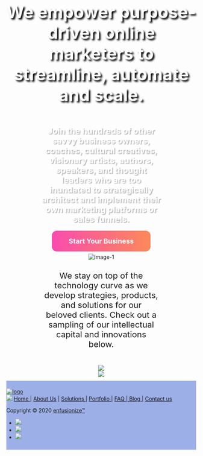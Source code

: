 <html>
  <head>
<script src="https://kit.fontawesome.com/6e86cd867d.js" crossorigin="anonymous"></script>
<!-- Global site tag (gtag.js) - Google Analytics -->
<script async src="https://www.googletagmanager.com/gtag/js?id=UA-157367028-1"></script>
<script>
  window.dataLayer = window.dataLayer || [];
  function gtag(){dataLayer.push(arguments);}
  gtag('js', new Date());

  gtag('config', 'UA-157367028-1');
</script>
<script src="https://maxcdn.bootstrapcdn.com/bootstrap/4.0.0/js/bootstrap.min.js"></script>
<link rel="stylesheet" href="https://maxcdn.bootstrapcdn.com/bootstrap/4.0.0/css/bootstrap.min.css">
<style type="text/css">
.banner{    
    background-repeat: no-repeat;
    background-image: url(//enfusionize.com/wp-content/uploads/2019/07/IMG-BANNER.jpg);
    background-size: cover;
    background-position: center top;
    padding: 20% 0 2%;
}
.clearfix.main-content__section {
    padding: 0px;
}
.banner-row h3 {
    text-align: center;
    font-size: 45px !important;
    font-weight: bold !important;
    color: #ffffff;
    text-shadow: 4px 4px 4px rgba(0,0,0,1.3) !important;
}
.banner-row p {
    font-size: 22px !important;
    text-align: center;
    color: #ffffff;
    padding: 2% 18%;
    font-weight: bold;
    text-shadow: 2px 2px 2px rgba(0,0,0,0.3) !important;
}
.banner-row {
    text-align: center;
}
.banner-row .use-ajax {
    background: -webkit-linear-gradient(179deg,#f94baf 0,#fc885b 51%,#f94baf);
    background-size: 200% auto;
    transition: all .4s ease-in-out;
    padding: 17px calc(12px * 3.75);
    font-size: 18px;
    font-weight: bold;
    color: #ffffff;
    border-radius: 13px;
    line-height: 1.5;
    border: none;
    margin-top: 18px;
    text-decoration: none;
}
.banner-row .use-ajax:hover { 
    background-position: 100%;
}
.drop-icon i.fas.fa-angle-down {
    font-size: 50px;
    margin-top: 5%;
}
.center{
    text-align: center;
    padding: 2% 20%;
}
@media (min-width: 1200px){
.container {
    width: 100%;
}
}
footer {
    background: #9dafe7;
    padding: 20px 0 11px;
    width: 100%;
}
.footer-container {
    max-width: 1085px !important;
}
</style>
  </head>
<body>
  <div id="google_translate_element"></div>

<script type="text/javascript">
function googleTranslateElementInit() {
  new google.translate.TranslateElement({pageLanguage: 'en'}, 'google_translate_element');
}
</script>

<script type="text/javascript" src="//translate.google.com/translate_a/element.js?cb=googleTranslateElementInit"></script>
<!----------BANNER START--------->
<div class="container banner">
<div class="row banner-row">
<h3>We empower purpose-driven online marketers to streamline, automate and scale.</h3>

<p>Join the hundreds of other savvy business owners, coaches, cultural creatives, visionary artists, authors, speakers, and thought leaders who are too inundated to strategically architect and implement their own marketing platforms or sales funnels.</p>

<div class="button"><a class="use-ajax" data-dialog-type="modal" href="#">Start Your Business</a></div>
<div class="drop-icon"><a href="#drop-second"><i class="fas fa-angle-down"></i></a></div>
</div>
</div>

<div class="container second">
<div id ="drop-second" class="row second-row">
<div class="center"><img alt="image-1" src="//enfusionize.com/wp-content/uploads/2019/07/text-img3.png" />
<p class="opensans_light" style="font-size: 22px; padding-top: 2%;">We stay on top of the technology curve as we develop strategies, products, and solutions for our beloved clients. Check out a sampling of our intellectual capital and innovations below.</p>
</div>
</div>

<div class="center">
<div class="third-row"><img src="//enfusionize.com/wp-content/uploads/2019/07/text-img2.png" /></div>

<div class="fourth-row"><img class="mapp-img" src="//enfusionize.com/wp-content/uploads/2019/06/MAPP-Hires.png" /></div>
</div>
</div>
<footer>
<div class="container footer-container">
    <div class="row">
       <div class="col-md-3 col-sm-3 col-xs-12">
            <a href="#"><img src="https://www.enfusionize.com/wp-content/uploads/2019/07/new-enfusionize/logo.png" class="logo-head" alt="logo"></a>
       </div>

<div class="col-md-6 col-sm-6 col-xs-12">
<img class="ft-sep" src="https://www.enfusionize.com/wp-content/uploads/2019/07/new-enfusionize/shape_separator.png">
<span class="hidden-xs foot-links"><a href="#">Home </a> | <a href="#"> About Us</a>  | <a href="#"> Solutions </a> | <a href="#"> Portfolio </a> |  <a href="#"> FAQ </a> |<a href="#">  Blog </a> | <a href="#"> Contact us</a>   </span>

<p>Copyright © 2020 <a href="#" class="azul">enfusionize™</a>
</div>

<div class="col-md-3 col-sm-3 col-xs-12 ftr-social">
  <ul class="nav justify-content-end">
    <li class="nav-item">
      <a class="nav-link" href="#"><img src="https://www.enfusionize.com/wp-content/uploads/2019/07/new-enfusionize/fb.png"></a>
    </li>
    <li class="nav-item">
      <a class="nav-link" href="#"><img src="https://www.enfusionize.com/wp-content/uploads/2019/07/new-enfusionize/twitter.png"></a>
    </li>
    <li class="nav-item">
      <a class="nav-link" href="#"><img src="https://www.enfusionize.com/wp-content/uploads/2019/07/new-enfusionize/g-plus.png"></a>
    </li>
  </ul>
</div>
</div>
</div>
</footer>
</body>
</html>


